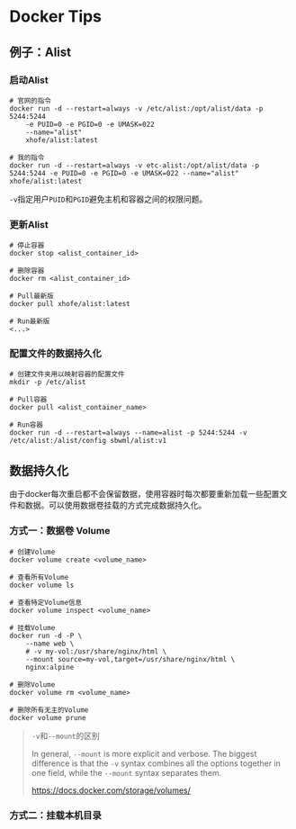 # Docker Tips

## 例子：Alist

### 启动Alist

```shell
# 官网的指令
docker run -d --restart=always -v /etc/alist:/opt/alist/data -p 5244:5244 
	-e PUID=0 -e PGID=0 -e UMASK=022 
	--name="alist" 
	xhofe/alist:latest

# 我的指令
docker run -d --restart=always -v etc-alist:/opt/alist/data -p 5244:5244 -e PUID=0 -e PGID=0 -e UMASK=022 --name="alist" xhofe/alist:latest
```

`-v`指定用户`PUID`和`PGID`避免主机和容器之间的权限问题。



### 更新Alist

```shell
# 停止容器
docker stop <alist_container_id>

# 删除容器
docker rm <alist_container_id>

# Pull最新版
docker pull xhofe/alist:latest

# Run最新版
<...>
```

### 配置文件的数据持久化

```shell
# 创建文件夹用以映射容器的配置文件
mkdir -p /etc/alist

# Pull容器
docker pull <alist_container_name>

# Run容器
docker run -d --restart=always --name=alist -p 5244:5244 -v /etc/alist:/alist/config sbwml/alist:v1

```





## 数据持久化

由于docker每次重启都不会保留数据，使用容器时每次都要重新加载一些配置文件和数据。可以使用数据卷挂载的方式完成数据持久化。

### 方式一：数据卷 Volume

```shell
# 创建Volume
docker volume create <volume_name>

# 查看所有Volume
docker volume ls

# 查看特定Volume信息
docker volume inspect <volume_name>

# 挂载Volume
docker run -d -P \
    --name web \
    # -v my-vol:/usr/share/nginx/html \
    --mount source=my-vol,target=/usr/share/nginx/html \
    nginx:alpine
	
# 删除Volume
docker volume rm <volume_name>

# 删除所有无主的Volume
docker volume prune
```

> `-v`和`--mount`的区别
>
> In general, `--mount` is more explicit and verbose. The biggest difference is that the `-v` syntax combines all the options together in one field, while the `--mount` syntax separates them. 
>
> https://docs.docker.com/storage/volumes/

### 方式二：挂载本机目录

